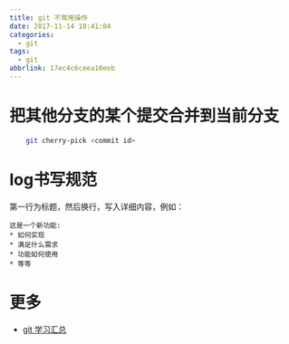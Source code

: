 ```yaml
---
title: git 不常用操作
date: 2017-11-14 10:41:04
categories:
  - git
tags:
  - git
abbrlink: 17ec4c6ceea10eeb
---
```


# 把其他分支的某个提交合并到当前分支

```sh
    git cherry-pick <commit id>
```

# log书写规范

第一行为标题，然后换行，写入详细内容，例如：
```
这是一个新功能:
* 如何实现
* 满足什么需求
* 功能如何使用
* 等等
```

# 更多

* [git 学习汇总](http://blog.wangjinle.com/posts/fd56adc47e2516b6.html)
